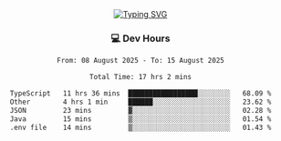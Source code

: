 
<div align="center">
  <a href="https://git.io/typing-svg"><img src="https://readme-typing-svg.demolab.com?font=Fira+Code&size=30&pause=1000&color=33F7F5&center=true&vCenter=true&width=435&lines=Hi+there+%F0%9F%91%8B+I+am+AirboZH+;Welcome+to+my+Github" alt="Typing SVG" /></a>

<h3>💻 Dev Hours</h3>
<!--START_SECTION:waka-->

```txt
From: 08 August 2025 - To: 15 August 2025

Total Time: 17 hrs 2 mins

TypeScript   11 hrs 36 mins  █████████████████░░░░░░░░   68.09 %
Other        4 hrs 1 min     ██████░░░░░░░░░░░░░░░░░░░   23.62 %
JSON         23 mins         ▓░░░░░░░░░░░░░░░░░░░░░░░░   02.28 %
Java         15 mins         ▒░░░░░░░░░░░░░░░░░░░░░░░░   01.54 %
.env file    14 mins         ▒░░░░░░░░░░░░░░░░░░░░░░░░   01.43 %
```

<!--END_SECTION:waka-->
</div>  

